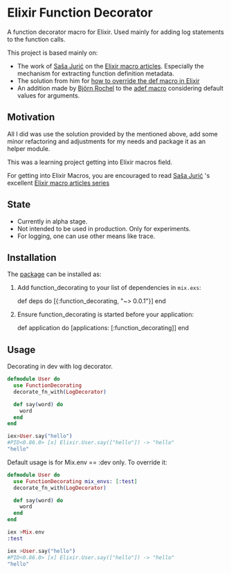 # Elixir Function Decorator

A function decorator macro for Elixir. Used mainly for adding log statements to the function calls.

This project is based mainly on:

* The work of [Saša Jurić](https://github.com/sasa1977)
on the [Elixir macro articles](http://www.theerlangelist.com/article/macros_1). Especially the mechanism for extracting function definition metadata.
* The solution from him for [how to override the def macro in Elixir](https://gist.github.com/sasa1977/a14f8dd76fe437668ac1)
* An addition made by [Björn Rochel](https://github.com/BjRo) to the [adef macro](https://github.com/BjRo/apex/blob/master/lib/apex/awesome_def.ex) considering default values for arguments. 

## Motivation

All I did was use the solution provided by the mentioned above, add some minor refactoring and adjustments for my needs and package it as an helper module.

This was a learning project getting into Elixir macros field.

For getting into Elixir Macros, you are encouraged to read [Saša Jurić](https://github.com/sasa1977)
's excellent [Elixir macro articles series](http://www.theerlangelist.com/article/macros_1)

## State
- Currently in alpha stage.
- Not intended to be used in production. Only for experiments.
- For logging, one can use other means like trace.

## Installation

The [package](https://hex.pm/packages/function_decorating) can be installed as:

  1. Add function_decorating to your list of dependencies in `mix.exs`:

        def deps do
          [{:function_decorating, "~> 0.0.1"}]
        end

  2. Ensure function_decorating is started before your application:

        def application do
          [applications: [:function_decorating]]
        end

## Usage

Decorating in dev with log decorator.

```elixir
defmodule User do
  use FunctionDecorating
  decorate_fn_with(LogDecorator)

  def say(word) do
    word
  end
end
```

```elixir
iex>User.say("hello")
#PID<0.86.0> [x] Elixir.User.say(["hello"]) -> "hello"
"hello"
```

Default usage is for Mix.env == :dev only. To override it:

```elixir
defmodule User do
  use FunctionDecorating mix_envs: [:test]
  decorate_fn_with(LogDecorator)

  def say(word) do
    word
  end
end
```

```elixir
iex >Mix.env
:test

iex >User.say("hello")
#PID<0.86.0> [x] Elixir.User.say(["hello"]) -> "hello"
"hello"
```
